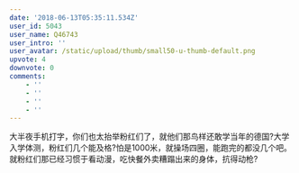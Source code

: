 ```yaml
---
date: '2018-06-13T05:35:11.534Z'
user_id: 5043
user_name: Q46743
user_intro: ''
user_avatar: /static/upload/thumb/small50-u-thumb-default.png
upvote: 4
downvote: 0
comments:
    - ''
    - ''
    - ''
    - ''
---
```


大半夜手机打字，你们也太抬举粉红们了，就他们那鸟样还敢学当年的德国?大学入学体测，粉红们几个能及格?怕是1000米，就操场四圈，能跑完的都没几个吧。就粉红们那已经习惯于看动漫，吃快餐外卖糟蹋出来的身体，抗得动枪?
